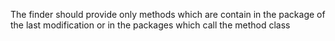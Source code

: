 The finder should provide only methods which are contain in the package of the last modification or in the packages which call the method class
